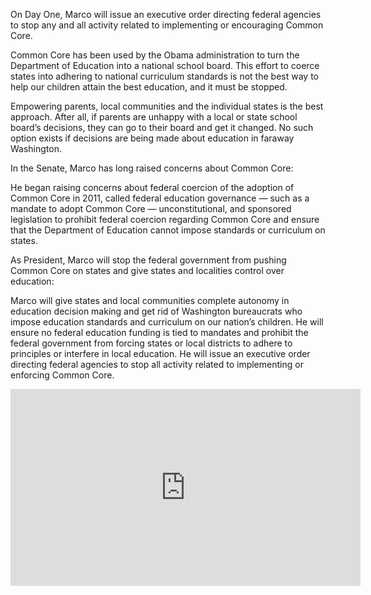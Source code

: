 On Day One, Marco will issue an executive order directing federal agencies to stop any and all activity related to implementing or encouraging Common Core.

Common Core has been used by the Obama administration to turn the Department of Education into a national school board. This effort to coerce states into adhering to national curriculum standards is not the best way to help our children attain the best education, and it must be stopped.

Empowering parents, local communities and the individual states is the best approach. After all, if parents are unhappy with a local or state school board’s decisions, they can go to their board and get it changed. No such option exists if decisions are being made about education in faraway Washington.

In the Senate, Marco has long raised concerns about Common Core:

He began raising concerns about federal coercion of the adoption of Common Core in 2011, called federal education governance — such as a mandate to adopt Common Core — unconstitutional, and sponsored legislation to prohibit federal coercion regarding Common Core and ensure that the Department of Education cannot impose standards or curriculum on states.

As President, Marco will stop the federal government from pushing Common Core on states and give states and localities control over education:

Marco will give states and local communities complete autonomy in education decision making and get rid of Washington bureaucrats who impose education standards and curriculum on our nation’s children. He will ensure no federal education funding is tied to mandates and prohibit the federal government from forcing states or local districts to adhere to principles or interfere in local education. He will issue an executive order directing federal agencies to stop all activity related to implementing or enforcing Common Core.

<div id="video-frame"><iframe width="560" height="315" src="https://www.youtube.com/embed/Ag-GlHXk9xY" frameborder="0" allowfullscreen></iframe></div>
